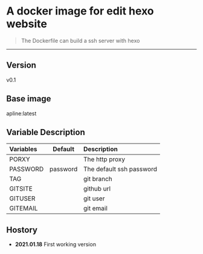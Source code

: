 # A docker image for edit hexo website

> The Dockerfile can build a ssh server with hexo

---

## Version

v0.1

## Base image

apline:latest

## Variable Description

|Variables|Default|Description|
|:---|:---:|:---|
|PORXY||The http proxy|
|PASSWORD|password|The default ssh password|
|TAG||git branch|
|GITSITE||github url|
|GITUSER||git user|
|GITEMAIL||git email|

## Hostory

* **2021.01.18** First working version